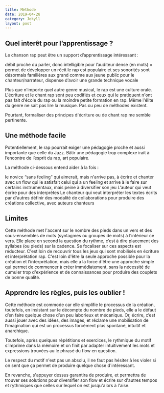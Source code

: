 ```yaml
---
title: Méthode
date: 2019-04-28
category: Jekyll
layout: post
---
```


## Quel interêt pour l’apprentissage ?

Le chanson rap peut être un support d’apprentissage intéressant :

débit proche du parler, donc intelligible pour l’auditeur
dense (en mots) = permet de développer un récit
le rap est populaire et ses sonorités sont désormais familières aux grand comme aux jeune public
pour le chanteur/narrateur, dispense d’avoir une grande technique vocale

Plus que n'importe quel autre genre musical, le rap est une culture orale. 
L'écriture et le chant rap sont peu codifiés et ceux qui le pratiquent n'ont pas fait d'école du rap ou la moindre petite formation en rap. 
Même l'élite du genre ne sait pas lire la musique.
Pas ou peu de méthodes existent.

Pourtant, formaliser des principes d'écriture ou de chant rap me semble pertinente. 

## Une méthode facile

Potentiellement, le rap pourrait exiger une pédagogie proche et aussi importante que celle du Jazz.
Bâtir une pédagogie trop complexe irait à l’encontre de l’esprit du rap, art populaire.

La méthode ci-dessous entend aider à la fois :

le novice “sans feeling” qui aimerait, mais n'arrive pas, à écrire et chanter avec un flow qui le satisfait
celui qui a un feeling et arrive à le faire sur certains instrumentaux, mais peine à diversifier son jeu
L’auteur qui veut écrire pour des interprètes
Le chanteur qui veut interpréter les textes écrits par d'autres
définir des modalité de collaborations pour produire des créations collective, avec auteurs chanteurs

## Limites

Cette méthode met l'accent sur le nombre des pieds dans un vers et des sous-ensembles de mots (syntagmes ou groupes de mots) à l’intérieur ce vers.
Elle place en second la question du rythme, c’est à dire placement des syllabes (ou pieds) sur la cadence. 
Se focaliser sur ces aspects est réducteur. C'est loin de recouvrir tous les jeux qui sont mobilisés en écriture et interprétation rap. 
C'est loin d'être la seule approche possible pour la création et l'interprétation, mais elle a la force d'être une approche simple qui permet de commencer à créer immédiatement, sans la nécessité de cumuler trop d'expérience et de connaissances pour produire des couplets de bonne qualité. 

## Apprendre les règles, puis les oublier !

Cette méthode est commode car elle simplifie le processus de la création, toutefois, en insistant sur le décompte du nombre de pieds, elle a le défaut d’en faire quelque chose d’un peu laborieux et mécanique.
Or, écrire, c’est aussi jouer avec des idées, des images, et réclame une mobilisation de l’imagination qui est un processus forcément plus spontané, intuitif et anarchique.

Toutefois, après quelques répétitions et exercices, le rythmique du motif s’imprime dans la mémoire et on finit par adapter intuitivement les mots et expressions trouvées au le phrasé du flow en question.

Le respect du motif n'est pas un absolu, il ne faut pas hésiter à les violer si on sent que ça permet de produire quelque chose d'intéressant. 

En revanche, s'appuyer dessus garantira de produire, et permettra de trouver ses solutions pour diversifier son flow et écrire sur d'autres tempos et rythmiques que celles sur lequel on est jusqu'alors à l'aise. 
